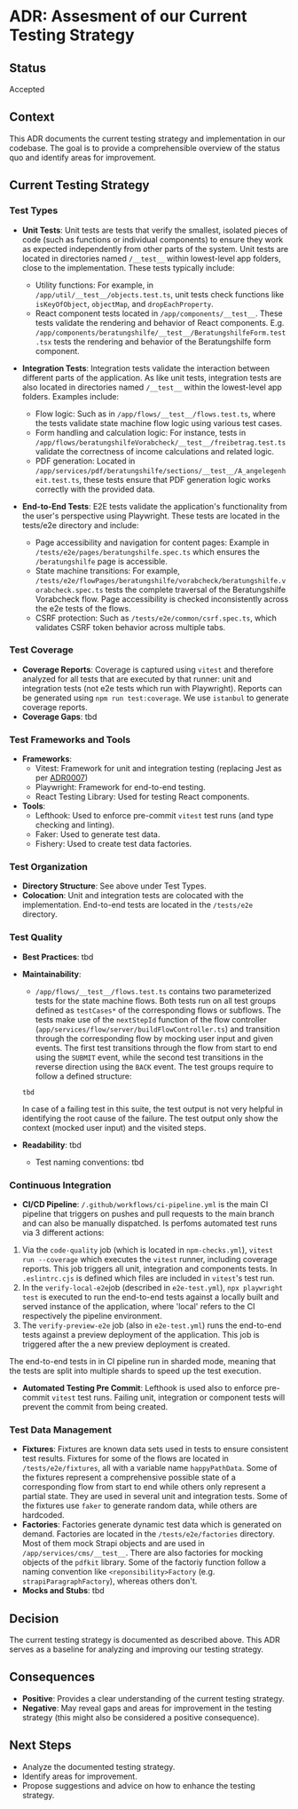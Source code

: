 # ADR: Assesment of our Current Testing Strategy

## Status

Accepted

## Context

This ADR documents the current testing strategy and implementation in our codebase.
The goal is to provide a comprehensible overview of the status quo and identify areas for improvement.

## Current Testing Strategy

### Test Types

- **Unit Tests**:
  Unit tests are tests that verify the smallest, isolated pieces of code (such as functions or individual components) to ensure they work as expected independently from other parts of the system.
  Unit tests are located in directories named `/__test__` within lowest-level app folders, close to the implementation.
  These tests typically include:

  - Utility functions: For example, in `/app/util/__test__/objects.test.ts`, unit tests check functions like `isKeyOfObject`, `objectMap`, and `dropEachProperty`.
  - React component tests located in `/app/components/__test__`. These tests validate the rendering and behavior of React components. E.g. `/app/components/beratungshilfe/__test__/BeratungshilfeForm.test.tsx` tests the rendering and behavior of the Beratungshilfe form component.

- **Integration Tests**:
  Integration tests validate the interaction between different parts of the application.
  As like unit tests, integration tests are also located in directories named `/__test__` within the lowest-level app folders.
  Examples include:

  - Flow logic: Such as in `/app/flows/__test__/flows.test.ts`, where the tests validate state machine flow logic using various test cases.
  - Form handling and calculation logic: For instance, tests in `/app/flows/beratungshilfeVorabcheck/__test__/freibetrag.test.ts` validate the correctness of income calculations and related logic.
  - PDF generation: Located in `/app/services/pdf/beratungshilfe/sections/__test__/A_angelegenheit.test.ts`, these tests ensure that PDF generation logic works correctly with the provided data.

- **End-to-End Tests**:
  E2E tests validate the application's functionality from the user's perspective using Playwright. These tests are located in the tests/e2e directory and include:

  - Page accessibility and navigation for content pages: Example in `/tests/e2e/pages/beratungshilfe.spec.ts` which ensures the `/beratungshilfe` page is accessible.
  - State machine transitions: For example, `/tests/e2e/flowPages/beratungshilfe/vorabcheck/beratungshilfe.vorabcheck.spec.ts` tests the complete traversal of the Beratungshilfe Vorabcheck flow. Page accessibility is checked inconsistently across the e2e tests of the flows.
  - CSRF protection: Such as `/tests/e2e/common/csrf.spec.ts`, which validates CSRF token behavior across multiple tabs.

### Test Coverage

- **Coverage Reports**: Coverage is captured using `vitest` and therefore analyzed for all tests that are executed by that runner: unit and integration tests (not e2e tests which run with Playwright). Reports can be generated using `npm run test:coverage`. We use `istanbul` to generate coverage reports.
- **Coverage Gaps**: tbd

### Test Frameworks and Tools

- **Frameworks**:
  - Vitest: Framework for unit and integration testing (replacing Jest as per [ADR0007](0007-vitest-test-runner.md))
  - Playwright: Framework for end-to-end testing.
  - React Testing Library: Used for testing React components.
- **Tools**:
  - Lefthook: Used to enforce pre-commit `vitest` test runs (and type checking and linting).
  - Faker: Used to generate test data.
  - Fishery: Used to create test data factories.

### Test Organization

- **Directory Structure**: See above under Test Types.
- **Colocation**: Unit and integration tests are colocated with the implementation. End-to-end tests are located in the `/tests/e2e` directory.

### Test Quality

- **Best Practices**: tbd
- **Maintainability**:

  - `/app/flows/__test__/flows.test.ts` contains two parameterized tests for the state machine flows. Both tests run on all test groups defined as `testCases*` of the corresponding flows or subflows. The tests make use of the `nextStepId` function of the flow controller (`app/services/flow/server/buildFlowController.ts`) and transition through the corresponding flow by mocking user input and given events. The first test transitions through the flow from start to end using the `SUBMIT` event, while the second test transitions in the reverse direction using the `BACK` event. The test groups require to follow a defined structure:

  ```
  tbd
  ```

  In case of a failing test in this suite, the test output is not very helpful in identifying the root cause of the failure. The test output only show the context (mocked user input) and the visited steps.

- **Readability**: tbd
  - Test naming conventions: tbd

### Continuous Integration

- **CI/CD Pipeline**:
  `/.github/workflows/ci-pipeline.yml` is the main CI pipeline that triggers on pushes and pull requests to the main branch and can also be manually dispatched. Is perfoms automated test runs via 3 different actions:

1. Via the `code-quality` job (which is located in `npm-checks.yml`), `vitest run --coverage` which executes the `vitest` runner, including coverage reports. This job triggers all unit, integration and components tests. In `.eslintrc.cjs` is defined which files are included in `vitest`'s test run.
2. In the `verify-local-e2e`job (described in `e2e-test.yml`), `npx playwright test` is executed to run the end-to-end tests against a locally built and served instance of the application, where 'local' refers to the CI respectively the pipeline environment.
3. The `verify-preview-e2e` job (also in `e2e-test.yml`) runs the end-to-end tests against a preview deployment of the application. This job is triggered after the a new preview deployment is created.

The end-to-end tests in in CI pipeline run in sharded mode, meaning that the tests are split into multiple shards to speed up the test execution.

- **Automated Testing Pre Commit**:
  Lefthook is used also to enforce pre-commit `vitest` test runs. Failing unit, integration or component tests will prevent the commit from being created.

### Test Data Management

- **Fixtures**:
  Fixtures are known data sets used in tests to ensure consistent test results.
  Fixtures for some of the flows are located in `/tests/e2e/fixtures`, all with a variable name `happyPathData`. Some of the fixtures represent a comprehensive possible state of a corresponding flow from start to end while others only represent a partial state.
  They are used in several unit and integration tests. Some of the fixtures use `faker` to generate random data, while others are hardcoded.
- **Factories**:
  Factories generate dynamic test data which is generated on demand.
  Factories are located in the `/tests/e2e/factories` directory. Most of them mock Strapi objects and are used in `/app/services/cms/__test__`. There are also factories for mocking objects of the `pdfkit` library. Some of the factoriy function follow a naming convention like `<reponsibility>Factory` (e.g. `strapiParagraphFactory`), whereas others don't.
- **Mocks and Stubs**: tbd

## Decision

The current testing strategy is documented as described above. This ADR serves as a baseline for analyzing and improving our testing strategy.

## Consequences

- **Positive**: Provides a clear understanding of the current testing strategy.
- **Negative**: May reveal gaps and areas for improvement in the testing strategy (this might also be considered a positive consequence).

## Next Steps

- Analyze the documented testing strategy.
- Identify areas for improvement.
- Propose suggestions and advice on how to enhance the testing strategy.
